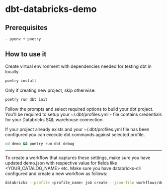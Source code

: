 # dbt-databricks-demo

## Prerequisites

    - pyenv + poetry

## How to use it
Create virtual environment with dependencies needed for testing dbt in locally.

```sh 
poetry install
```

Only if creating new project, skip otherwise:
```sh
poetry run dbt init
```

Follow the prompts and select required options to build your dbt project.
You'll be required to setup your ~/.dbt/profiles.yml - file contains credentials for your Databricks SQL warehouse connection.


If your project already exists and your ~/.dbt/profiles.yml file has been configured you can execute dbt commands against selected profile.

```sh
cd demo && poetry run dbt debug
```

-----
To create a workflow that captures these settings, make sure you have updated demo.json with respective value for fields like <YOUR_CATALOG_NAME> etc.
Make sure you have databricks-cli configured and create a new workflow as follows:
```sh
databricks --profile <profile_name> job create --json-file workflows/demo.json
```